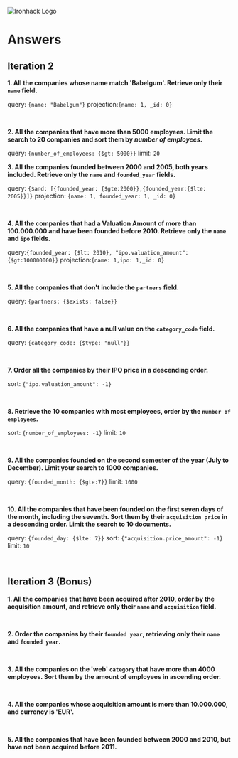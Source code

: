 ![Ironhack Logo](https://i.imgur.com/1QgrNNw.png)

# Answers

## Iteration 2

**1. All the companies whose name match 'Babelgum'. Retrieve only their `name` field.**

<!-- Your Query Goes Here -->

query: `{name: "Babelgum"}`
projection:`{name: 1, _id: 0}`

<br>

**2. All the companies that have more than 5000 employees. Limit the search to 20 companies and sort them by _number of employees_.**

<!-- Your Query Goes Here -->

query: `{number_of_employees: {$gt: 5000}}`
limit: `20`
<br>

**3. All the companies founded between 2000 and 2005, both years included. Retrieve only the `name` and `founded_year` fields.**

<!-- Your Query Goes Here -->

query: `{$and: [{founded_year: {$gte:2000}},{founded_year:{$lte: 2005}}]}`
projection: `{name: 1, founded_year: 1, _id: 0}`

<br>

**4. All the companies that had a Valuation Amount of more than 100.000.000 and have been founded before 2010. Retrieve only the `name` and `ipo` fields.**

<!-- Your Query Goes Here -->

query:`{founded_year: {$lt: 2010}, "ipo.valuation_amount": {$gt:100000000}}`
projection:`{name: 1,ipo: 1,_id: 0}`

<br>

**5. All the companies that don't include the `partners` field.**

<!-- Your Query Goes Here -->

query: `{partners: {$exists: false}}`

<br>

**6. All the companies that have a null value on the `category_code` field.**

<!-- Your Query Goes Here -->

query: `{category_code: {$type: "null"}}`

<br>

**7. Order all the companies by their IPO price in a descending order.**

<!-- Your Query Goes Here -->

sort: `{"ipo.valuation_amount": -1}`

<br>

**8. Retrieve the 10 companies with most employees, order by the `number of employees`.**

<!-- Your Query Goes Here -->

sort: `{number_of_employees: -1}`
limit: `10`

<br>

**9. All the companies founded on the second semester of the year (July to December). Limit your search to 1000 companies.**

<!-- Your Query Goes Here -->

query: `{founded_month: {$gte:7}}`
limit: `1000`

<br>

**10. All the companies that have been founded on the first seven days of the month, including the seventh. Sort them by their `acquisition price` in a descending order. Limit the search to 10 documents.**

<!-- Your Query Goes Here -->

query: `{founded_day: {$lte: 7}}`
sort: `{"acquisition.price_amount": -1}`
limit: `10`

<br>

## Iteration 3 (Bonus)

**1. All the companies that have been acquired after 2010, order by the acquisition amount, and retrieve only their `name` and `acquisition` field.**

<!-- Your Query Goes Here -->

<br>

**2. Order the companies by their `founded year`, retrieving only their `name` and `founded year`.**

<!-- Your Query Goes Here -->

<br>

**3. All the companies on the 'web' `category` that have more than 4000 employees. Sort them by the amount of employees in ascending order.**

<!-- Your Query Goes Here -->

<br>

**4. All the companies whose acquisition amount is more than 10.000.000, and currency is 'EUR'.**

<!-- Your Query Goes Here -->

<br>

**5. All the companies that have been founded between 2000 and 2010, but have not been acquired before 2011.**

<!-- Your Query Goes Here -->

<br>
